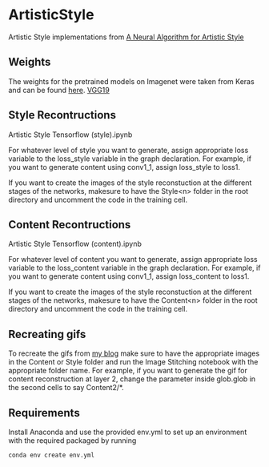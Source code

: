 # ArtisticStyle
Artistic Style implementations from [A Neural Algorithm for Artistic Style](https://arxiv.org/abs/1508.06576)

## Weights
The weights for the pretrained models on Imagenet were taken from Keras and can be found [here](https://github.com/fchollet/deep-learning-models/releases/).  [VGG19](https://github.com/fchollet/deep-learning-models/releases/download/v0.1/vgg19_weights_tf_dim_ordering_tf_kernels_notop.h5)

## Style Recontructions
Artistic Style Tensorflow (style).ipynb

For whatever level of style you want to generate, assign appropriate loss variable to the loss\_style variable in the graph declaration.  For example, if you want to generate content using conv1\_1, assign loss\_style to loss1.

If you want to create the images of the style reconstuction at the different stages of the networks, makesure to have the Style\<n\> folder in the root directory and uncomment the code in the training cell. 

## Content Recontructions
Artistic Style Tensorflow (content).ipynb

For whatever level of content you want to generate, assign appropriate loss variable to the loss\_content variable in the graph declaration.  For example, if you want to generate content using conv1\_1, assign loss\_content to loss1.

If you want to create the images of the style reconstuction at the different stages of the networks, makesure to have the Content\<n\> folder in the root directory and uncomment the code in the training cell. 

## Recreating gifs
To recreate the gifs from [my blog](hacktilldawn.com) make sure to have the appropriate images in the Content or Style folder and run the Image Stitching notebook with the appropriate folder name.  For example, if you want to generate the gif for content reconstruction at layer 2, change the parameter inside glob.glob in the second cells to say Content2/*.

## Requirements

Install Anaconda and use the provided env.yml to set up an environment with the required packaged by running

`conda env create env.yml`
